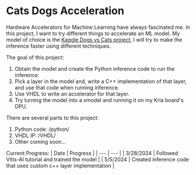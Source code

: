 # Cats Dogs Acceleration

Hardware Accelerators for Machine Learning have always fascinated me. In this project, I want to try different things to accelerate an ML model. My model of choice is the [Kaggle Dogs vs Cats project](https://www.kaggle.com/c/dogs-vs-cats/data), I will try to make the inference faster using different techniques.

The goal of this project:
1. Obtain the model and create the Python inference code to run the inference.
2. Pick a layer in the model and, write a C++ implementation of that layer, and use that code when running inference.
3. Use VHDL to write an accelerator for that layer.
4. Try turning the model into a xmodel and running it on my Kria board's DPU.

There are several parts to this project:
1. Python code: /python/
2. VHDL IP: /VHDL/
3. Other coming soon...

Current Progress:
| Date | Progress |
| --- | --- |
| 3/28/2024 | Followed Vitis-AI tutorial and trained the model |
| 5/5/2024 | Created inference code that uses custom c++ layer implementation |
